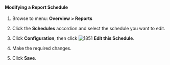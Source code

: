#### Modifying a Report Schedule

1. Browse to menu: **Overview > Reports**

2. Click the **Schedules** accordion and select the schedule you want to edit.

3. Click **Configuration**, then click ![1851](../images/1851.png) **Edit this Schedule**.

4. Make the required changes.

5. Click **Save**.
